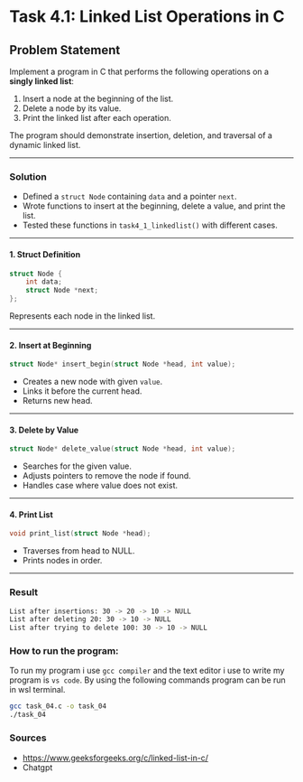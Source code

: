 #  Task 4.1: Linked List Operations in C

##  Problem Statement

Implement a program in C that performs the following operations on a **singly linked list**:

1. Insert a node at the beginning of the list.
2. Delete a node by its value.
3. Print the linked list after each operation.

The program should demonstrate insertion, deletion, and traversal of a dynamic linked list.

---

###  Solution


* Defined a `struct Node` containing `data` and a pointer `next`.
* Wrote functions to insert at the beginning, delete a value, and print the list.
* Tested these functions in `task4_1_linkedlist()` with different cases.

---


#### **1. Struct Definition**

```c
struct Node {
    int data;
    struct Node *next;
};
```

Represents each node in the linked list.

---

#### **2. Insert at Beginning**

```c
struct Node* insert_begin(struct Node *head, int value);
```

* Creates a new node with given `value`.
* Links it before the current head.
* Returns new head.

---

#### **3. Delete by Value**

```c
struct Node* delete_value(struct Node *head, int value);
```

* Searches for the given value.
* Adjusts pointers to remove the node if found.
* Handles case where value does not exist.

---

#### **4. Print List**

```c
void print_list(struct Node *head);
```

* Traverses from head to NULL.
* Prints nodes in order.

---

### Result

```bash
List after insertions: 30 -> 20 -> 10 -> NULL
List after deleting 20: 30 -> 10 -> NULL
List after trying to delete 100: 30 -> 10 -> NULL
```

### How to run the program:
To run my program i use `gcc compiler` and the text editor i use to write my program is `vs code`. By using the following commands program can be run in wsl terminal.

```bash
gcc task_04.c -o task_04 
./task_04
```

### Sources
* https://www.geeksforgeeks.org/c/linked-list-in-c/
* Chatgpt